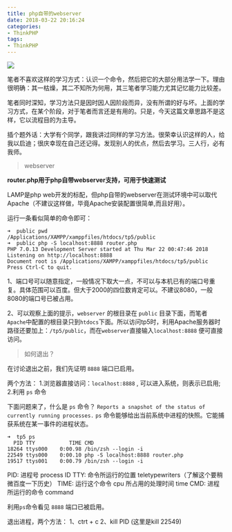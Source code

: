 ```yaml
---
title: php自带的webserver
date: 2018-03-22 20:16:24
categories:
- ThinkPHP
tags:
- ThinkPHP
---
```


![](https://upload-images.jianshu.io/upload_images/2875232-6f05015d382b9b60.jpg?imageMogr2/auto-orient/strip%7CimageView2/2/w/620)

笔者不喜欢这样的学习方式：认识一个命令，然后把它的大部分用法学一下。理由很明确：其一枯燥，其二不知所为何用，其三笔者学习能力尤其记忆能力比较差。

笔者同时深知，学习方法只是因时因人因阶段而异，没有所谓的好与坏。上面的学习方式，在某个阶段，对于笔者而言还是有用的。只是，今天这篇文章思路不是这样，它以流程目的为主导。

插个题外话：大学有个同学，跟我讲过同样的学习方法。很荣幸认识这样的人，给我以启迪；很庆幸现在自己还记得。发现别人的优点，然后去学习。三人行，必有我师。

> webserver

__router.php用于php自带webserver支持，可用于快速测试__

LAMP是php web开发的标配，但php自带的webserver在测试环境中可以取代Apache（不建议这样做，毕竟Apache安装配置很简单,而且好用）。

运行一条看似简单的命令即可：
```
➜  public pwd
/Applications/XAMPP/xamppfiles/htdocs/tp5/public
➜  public php -S localhost:8888 router.php
PHP 7.0.13 Development Server started at Thu Mar 22 00:47:46 2018
Listening on http://localhost:8888
Document root is /Applications/XAMPP/xamppfiles/htdocs/tp5/public
Press Ctrl-C to quit.
```
1、端口号可以随意指定，一般情况下取大一点，不可以与本机已有的端口号重复。具体范围可以百度。但大于2000的四位数肯定可以。不建议8080，一般8080的端口号已被占用。

2、可以观察上面的提示，`webserver` 的根目录在 `public` 目录下面，而笔者`Apache`中配置的根目录只到`htdocs`下面。所以访问tp5时，利用Apache服务器时路径还要加上：`/tp5/public`，而在`webserver`直接输入`localhost:8888` 便可直接访问。

> 如何退出？

在讨论退出之前，我们先证明 `8888` 端口已启用。 

两个方法：
1.浏览器直接访问：`localhost:8888` , 可以进入系统，则表示已启用;
2.利用 `ps` 命令

下面问题来了，什么是 `ps` 命令？
`Reports a snapshot of the status of currently running processes.`
`ps` 命令能够给出当前系统中进程的快照。它能捕获系统在某一事件的进程状态。

```
➜  tp5 ps
  PID TTY           TIME CMD
18264 ttys000    0:00.98 /bin/zsh --login -i
22549 ttys000    0:00.10 php -S localhost:8888 router.php
19517 ttys001    0:00.79 /bin/zsh --login -i
```

PID: 进程号 process ID
TTY: 命令所运行的位置 teletypewriters（了解这个要稍微百度一下历史）
TIME: 运行这个命令 cpu 所占用的处理时间 time
CMD: 进程所运行的命令 command

利用`ps`命令看见 `8888` 端口已被启用。

退出进程，两个方法：
1、ctrt + c
2、kill PID (这里是kill 22549)




